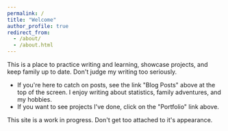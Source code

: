 ```yaml
---
permalink: /
title: "Welcome"
author_profile: true
redirect_from: 
  - /about/
  - /about.html
---
```


This is a place to practice writing and learning, showcase projects, and keep family up to date. Don't judge my writing too seriously.

- If you're here to catch on posts, see the link "Blog Posts" above at the top of the screen. I enjoy writing about statistics, family adventures, and my hobbies.
- If you want to see projects I've done, click on the "Portfolio" link above.

This site is a work in progress. Don't get too attached to it's appearance.
